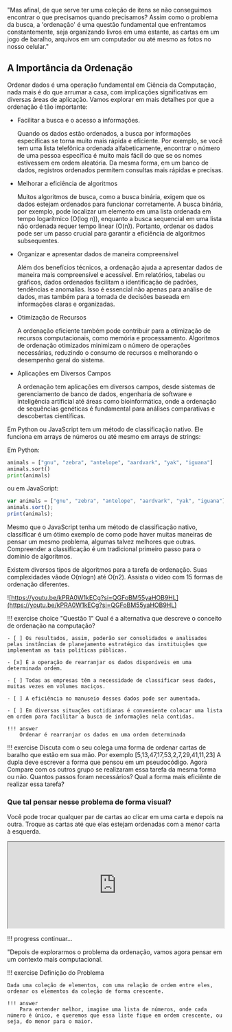 
"Mas afinal, de que serve ter uma coleção de itens se não conseguimos encontrar o que precisamos quando precisamos? Assim como o problema da busca, a 'ordenação' é uma questão fundamental que enfrentamos constantemente, seja organizando livros em uma estante, as cartas em um jogo de baralho, arquivos em um computador ou até mesmo as fotos no nosso celular."

## A Importância da Ordenação

Ordenar dados é uma operação fundamental em Ciência da Computação, nada mais é do que arrumar a casa, com implicações significativas em diversas áreas de aplicação. Vamos explorar em mais detalhes por que a ordenação é tão importante:

- Facilitar a busca e o acesso a informações.

    Quando os dados estão ordenados, a busca por informações específicas se torna muito mais rápida e eficiente. Por exemplo, se você tem uma lista telefônica ordenada alfabeticamente, encontrar o número de uma pessoa específica é muito mais fácil do que se os nomes estivessem em ordem aleatória. Da mesma forma, em um banco de dados, registros ordenados permitem consultas mais rápidas e precisas.

- Melhorar a eficiência de algoritmos

    Muitos algoritmos de busca, como a busca binária, exigem que os dados estejam ordenados para funcionar corretamente. A busca binária, por exemplo, pode localizar um elemento em uma lista ordenada em tempo logarítmico (O(log n)), enquanto a busca sequencial em uma lista não ordenada requer tempo linear (O(n)). Portanto, ordenar os dados pode ser um passo crucial para garantir a eficiência de algoritmos subsequentes.


- Organizar e apresentar dados de maneira compreensível

    Além dos benefícios técnicos, a ordenação ajuda a apresentar dados de maneira mais compreensível e acessível. Em relatórios, tabelas ou gráficos, dados ordenados facilitam a identificação de padrões, tendências e anomalias. Isso é essencial não apenas para análise de dados, mas também para a tomada de decisões baseada em informações claras e organizadas.

- Otimização de Recursos

    A ordenação eficiente também pode contribuir para a otimização de recursos computacionais, como memória e processamento. Algoritmos de ordenação otimizados minimizam o número de operações necessárias, reduzindo o consumo de recursos e melhorando o desempenho geral do sistema.

- Aplicações em Diversos Campos
    
    A ordenação tem aplicações em diversos campos, desde sistemas de gerenciamento de banco de dados, engenharia de software e inteligência artificial até áreas como bioinformática, onde a ordenação de sequências genéticas é fundamental para análises comparativas e descobertas científicas.



Em Python ou JavaScript tem um método de classificação nativo. Ele funciona em arrays de números ou até mesmo em arrays de strings:

Em Python:

```python 
animals = ["gnu", "zebra", "antelope", "aardvark", "yak", "iguana"]
animals.sort()
print(animals)
```
ou em JavaScript:

```javascript
var animals = ["gnu", "zebra", "antelope", "aardvark", "yak", "iguana"];
animals.sort();
print(animals);
```

Mesmo que o JavaScript tenha um método de classificação nativo, classificar é um ótimo exemplo de como pode haver muitas maneiras de pensar um mesmo problema, algumas talvez melhores que outras. Compreender a classificação é um tradicional primeiro passo para o domínio de algoritmos.


Existem  diversos  tipos  de  algoritmos  para  a  tarefa  de  ordenação.  Suas complexidades  vãode  O(nlogn)  até  O(n2). Assista o video com 15 formas de ordenação diferentes.


![https://youtu.be/kPRA0W1kECg?si=QGFoBM55yaHOB9HL](https://youtu.be/kPRA0W1kECg?si=QGFoBM55yaHOB9HL)



!!! exercise choice "Questão 1"
    Qual é a alternativa que descreve o conceito de ordenação na computação?


    - [ ] Os resultados, assim, poderão ser consolidados e analisados pelas instâncias de planejamento estratégico das instituições que implementam as tais políticas públicas.

    - [x] É a operação de rearranjar os dados disponíveis em uma determinada ordem.

    - [ ] Todas as empresas têm a necessidade de classificar seus dados, muitas vezes em volumes maciços.

    - [ ] A eficiência no manuseio desses dados pode ser aumentada.

    - [ ] Em diversas situações cotidianas é conveniente colocar uma lista em ordem para facilitar a busca de informações nela contidas.

    !!! answer
        Ordenar é rearranjar os dados em uma ordem determinada


!!! exercise
    Discuta com o seu colega uma forma de ordenar cartas de baralho que estão em sua mão. Por exemplo [5,13,47,17,53,2,7,29,41,11,23] A dupla deve escrever a forma que pensou em um pseudocódigo. Agora Compare com os outros grupo se realizaram essa tarefa da mesma forma ou não. Quantos passos foram necessários? Qual a forma mais eficiênte de realizar essa tarefa?


### Que tal pensar nesse problema de forma visual?

Você pode trocar qualquer par de cartas ao clicar em uma carta e depois na outra. Troque as cartas até que elas estejam ordenadas com a menor carta à esquerda.

<iframe sandbox="allow-popups allow-same-origin allow-scripts allow-top-navigation" src="https://pt.khanacademy.org/computer-programming/program/4869717459730432/embedded?embed=yes&amp;author=no&amp;editor=no&amp;width=688&amp;buttons=no&amp;settings=%7B%7D" class="perseus-scratchpad" allowfullscreen="" style="height: 200px; width: 100%;"></iframe>




!!! progress
    continuar...

"Depois de explorarmos o problema da ordenação, vamos agora pensar em um contexto mais computacional.

!!! exercise
    Definição do Problema

    Dada uma coleção de elementos, com uma relação de ordem entre eles, ordenar os elementos da coleção de forma crescente.

    !!! answer
        Para entender melhor, imagine uma lista de números, onde cada número é único, e queremos que essa liste fique em ordem crescente, ou seja, do menor para o maior.




